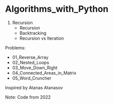 # Algorithms_with_Python

1. Recursion
    - Recursion 
    - Backtracking
    - Recursion vs Iteration

Problems:
- 01_Reverse_Array
- 02_Nested_Loops
- 03_Move_Down_Right
- 04_Connected_Areas_in_Matrix
- 05_Word_Cruncher

Inspired by Atanas Atanasov

Note: Code from 2022
